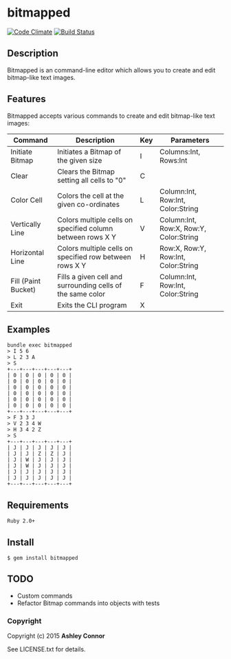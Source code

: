 # bitmapped

[![Code Climate](https://codeclimate.com/github/ashleyconnor/bitmapped/badges/gpa.svg)](https://codeclimate.com/github/ashleyconnor/bitmapped) [![Build Status](https://travis-ci.org/ashleyconnor/bitmapped.svg)](https://travis-ci.org/ashleyconnor/bitmapped)

## Description

Bitmapped is an command-line editor which allows you to create and edit bitmap-like text images.

## Features

Bitmapped accepts various commands to create and edit bitmap-like text images:

| Command             | Description                                                | Key | Parameters                             |
|---------------------|------------------------------------------------------------|-----|----------------------------------------|
| Initiate Bitmap     | Initiates a Bitmap of the given size                       | I   | Columns:Int, Rows:Int                  |
| Clear               | Clears the Bitmap setting all cells to "0"                 | C   |                                        |
| Color Cell          | Colors the cell at the given co-ordinates                  | L   | Column:Int, Row:Int, Color:String      |
| Vertically Line     | Colors multiple cells on specified column between rows X Y | V   | Column:Int, Row:X, Row:Y, Color:String |
| Horizontal Line     | Colors multiple cells on specified row between rows X Y    | H   | Row:X, Row:Y, Row:Int, Color:String    |
| Fill (Paint Bucket) | Fills a given cell and surrounding cells of the same color | F   | Column:Int, Row:Int, Color:String      |
| Exit                | Exits the CLI program                                      | X   |                                        |


## Examples
    bundle exec bitmapped
    > I 5 6
    > L 2 3 A
    > S
    +---+---+---+---+---+
    | 0 | 0 | 0 | 0 | 0 |
    | 0 | 0 | 0 | 0 | 0 |
    | 0 | 0 | 0 | 0 | 0 |
    | 0 | 0 | 0 | 0 | 0 |
    | 0 | 0 | 0 | 0 | 0 |
    | 0 | 0 | 0 | 0 | 0 |
    +---+---+---+---+---+
    > F 3 3 J
    > V 2 3 4 W
    > H 3 4 2 Z
    > S
    +---+---+---+---+---+
    | J | J | J | J | J |
    | J | J | Z | Z | J |
    | J | W | J | J | J |
    | J | W | J | J | J |
    | J | J | J | J | J |
    | J | J | J | J | J |
    +---+---+---+---+---+

## Requirements
    Ruby 2.0+
## Install

    $ gem install bitmapped

## TODO

* Custom commands
* Refactor Bitmap commands into objects with tests

### Copyright

Copyright (c) 2015 **Ashley Connor**

See LICENSE.txt for details.